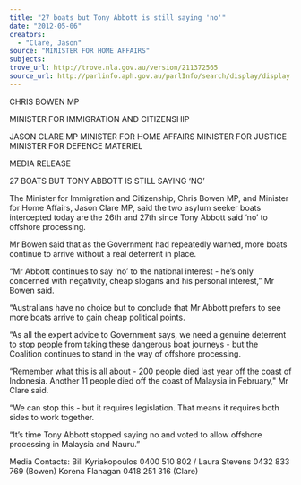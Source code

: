 ```yaml
---
title: "27 boats but Tony Abbott is still saying 'no'"
date: "2012-05-06"
creators:
  - "Clare, Jason"
source: "MINISTER FOR HOME AFFAIRS"
subjects:
trove_url: http://trove.nla.gov.au/version/211372565
source_url: http://parlinfo.aph.gov.au/parlInfo/search/display/display.w3p;query=Id%3A%22media/pressrel/1619850%22
---
```


 CHRIS BOWEN MP 

 MINISTER FOR IMMIGRATION AND CITIZENSHIP   

 JASON CLARE MP  MINISTER FOR HOME AFFAIRS  MINISTER FOR JUSTICE  MINISTER FOR DEFENCE MATERIEL 

 

 MEDIA RELEASE 

 

 27 BOATS BUT TONY ABBOTT IS STILL SAYING ‘NO’    

 The Minister for Immigration and Citizenship, Chris Bowen MP, and Minister for Home  Affairs, Jason Clare MP, said the two asylum seeker boats intercepted today are the 26th  and 27th since Tony Abbott said ‘no’ to offshore processing.    

 Mr Bowen said that as the Government had repeatedly warned, more boats continue to  arrive without a real deterrent in place.   

 “Mr Abbott continues to say ‘no’ to the national interest - he’s only concerned with  negativity, cheap slogans and his personal interest,” Mr Bowen said.   

 “Australians have no choice but to conclude that Mr Abbott prefers to see more boats arrive  to gain cheap political points.   

 “As all the expert advice to Government says, we need a genuine deterrent to stop people  from taking these dangerous boat journeys - but the Coalition continues to stand in the way  of offshore processing.   

 “Remember what this is all about - 200 people died last year off the coast of Indonesia.  Another 11 people died off the coast of Malaysia in February," Mr Clare said.    

 “We can stop this - but it requires legislation. That means it requires both sides to work  together.   

 “It’s time Tony Abbott stopped saying no and voted to allow offshore processing in Malaysia  and Nauru.”   

 Media Contacts: Bill Kyriakopoulos 0400 510 802 / Laura Stevens 0432 833 769 (Bowen)  Korena Flanagan 0418 251 316 (Clare)   

